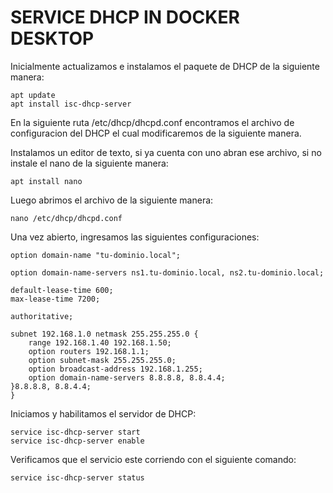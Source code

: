 # SERVICE DHCP IN DOCKER DESKTOP

Inicialmente actualizamos e instalamos el paquete de DHCP de la siguiente manera:

```shell
apt update
apt install isc-dhcp-server
```

En la siguiente ruta /etc/dhcp/dhcpd.conf encontramos el archivo de configuracion del DHCP el cual modificaremos de la siguiente manera.

Instalamos un editor de texto, si ya cuenta con uno abran ese archivo, si no instale el nano de la siguiente manera:

```shell
apt install nano
```

Luego abrimos el archivo de la siguiente manera:

```shell
nano /etc/dhcp/dhcpd.conf
```

Una vez abierto, ingresamos las siguientes configuraciones:

```shell
option domain-name "tu-dominio.local";

option domain-name-servers ns1.tu-dominio.local, ns2.tu-dominio.local;

default-lease-time 600;
max-lease-time 7200;

authoritative;

subnet 192.168.1.0 netmask 255.255.255.0 {
    range 192.168.1.40 192.168.1.50;
    option routers 192.168.1.1;
    option subnet-mask 255.255.255.0;
    option broadcast-address 192.168.1.255;
    option domain-name-servers 8.8.8.8, 8.8.4.4;
}8.8.8.8, 8.8.4.4;
}
```

Iniciamos y habilitamos el servidor de DHCP:

```shell
service isc-dhcp-server start
service isc-dhcp-server enable
```

Verificamos que el servicio este corriendo con el siguiente comando:

```shell
service isc-dhcp-server status
```
